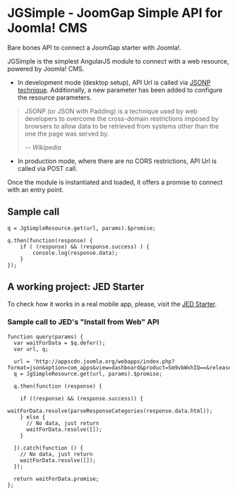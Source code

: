 # JGSimple - JoomGap Simple API for Joomla! CMS

Bare bones API to connect a JoomGap starter with Joomla!.

JGSimple is the simplest AngularJS module to connect with a web resource, powered by Joomla! CMS.

* In development mode (desktop setup), API Url is called via [JSONP technique](https://en.wikipedia.org/wiki/JSONP). Additionally, a new parameter has been added to configure the resource parameters.

> JSONP (or JSON with Padding) is a technique used by web developers to overcome the cross-domain restrictions imposed by browsers to allow data to be retrieved from systems other than the one the page was served by.
>
> -- <cite>Wikipedia</cite>

* In production mode, where there are no CORS restrictions, API Url is called via POST call.

Once the module is instantiated and loaded, it offers a promise to connect with an entry point. 

## Sample call

	q = JgSimpleResource.get(url, params).$promise;

	q.then(function(response) {
		if ( (response) && (response.success) ) {
			console.log(response.data);
		}
	});

## A working project: JED Starter

To check how it works in a real mobile app, please, visit the [JED Starter](http://www.joomgap.com/docs/).

### Sample call to JED's "Install from Web" API

    function query(params) {
      var waitForData = $q.defer();
      var url, q;

      url = 'http://appscdn.joomla.org/webapps/index.php?format=json&option=com_apps&view=dashboard&product=Sm9vbWxhIQ==&release=My40&dev_level=NA==&list=grid&pv=MS4wLjU=';
      q = JgSimpleResource.get(url, params).$promise;

      q.then(function (response) {

        if ((response) && (response.success)) {
          waitForData.resolve(parseResponseCategories(response.data.html));
        } else {
          // No data, just return
          waitForData.resolve([]);
        }

      }).catch(function () {
        // No data, just return
        waitForData.resolve([]);
      });

      return waitForData.promise;
    };
    
